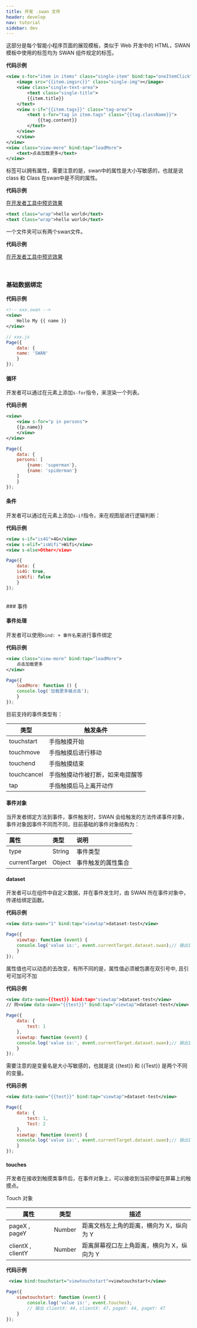 ```yaml
---
title: 开发 .swan 文件
header: develop
nav: tutorial
sidebar: dev
---
```




这部分是每个智能小程序页面的展现模板，类似于 Web 开发中的 HTML，SWAN 模板中使用的标签均为 SWAN 组件规定的标签。

**代码示例**

```xml
<view s-for="item in items" class="single-item" bind:tap="oneItemClick" bind:touchstart="oneItemTouchStart" bind:touchmove="oneItemTouchmove" bind:touchcancel="oneItemTouchcancel" bind:touchend="oneItemTouchEnd">
    <image src="{{item.imgsrc}}" class="single-img"></image>
    <view class="single-text-area">
        <text class="single-title">
	    {{item.title}}
	</text>
	<view s-if="{{item.tags}}" class="tag-area">
	    <text s-for="tag in item.tags" class="{{tag.className}}">
	        {{tag.content}}
	    </text>
	</view>
    </view>
</view>
<view class="view-more" bind:tap="loadMore">
    <text>点击加载更多</text>
</view>

```
标签可以拥有属性，需要注意的是，swan中的属性是大小写敏感的，也就是说 class 和 Class 在swan中是不同的属性。

**代码示例**

<a href="swanide://fragment/f3eb1480251c3c257088cedbf7c727a81577170508891" title="在开发者工具中预览效果" target="_self">在开发者工具中预览效果</a>

```xml
<text class="wrap">hello world</text>
<text Class="wrap">hello world</text>
```

一个文件夹可以有两个swan文件。

**代码示例**

<a href="swanide://fragment/0c014f956ee234f3d245f1b84f71bb611577174698837" title="在开发者工具中预览效果" target="_self">在开发者工具中预览效果</a>

<br/>

### 基础数据绑定

**代码示例**

```xml
<!-- xxx.swan -->
<view>
    Hello My {{ name }}
</view>
```

```javascript
// xxx.js
Page({
    data: {
	name: 'SWAN'
    }
});
```

#### 循环

开发者可以通过在元素上添加`s-for`指令，来渲染一个列表。

**代码示例**

```xml
<view>
    <view s-for="p in persons">
	{{p.name}}
    </view>
</view>
```
```javascript
Page({
    data: {
	persons: [
	    {name: 'superman'},
	    {name: 'spiderman'}
	]
    }
});
```

#### 条件

开发者可以通过在元素上添加`s-if`指令，来在视图层进行逻辑判断：

**代码示例**

```xml
<view s-if="is4G">4G</view>
<view s-elif="isWifi">Wifi</view>
<view s-else>Other</view>
```

```javascript
Page({
    data: {
	is4G: true,
	isWifi: false
    }
});
```
<br/>
### 事件

#### 事件处理

开发者可以使用`bind: + 事件名`来进行事件绑定

**代码示例**

```xml
<view class="view-more" bind:tap="loadMore">
    点击加载更多
</view>
```

```javascript
Page({
    loadMore: function () {
	console.log('加载更多被点击');
    }
});
```
目前支持的事件类型有：

|类型|触发条件|
|---|---|
|touchstart|手指触摸开始|
|touchmove|手指触摸后进行移动|
|touchend|手指触摸结束|
|touchcancel|手指触摸动作被打断，如来电提醒等|
|tap|手指触摸后马上离开动作|

#### 事件对象

当开发者绑定方法到事件，事件触发时，SWAN 会给触发的方法传递事件对象，事件对象因事件不同而不同，目前基础的事件对象结构为：

|属性|类型|说明|
|:----|:----|:----|
|type|String|事件类型|
|currentTarget|Object|事件触发的属性集合|

#### dataset

开发者可以在组件中自定义数据，并在事件发生时，由 SWAN 所在事件对象中，传递给绑定函数。

**代码示例**

```xml
<view data-swan="1" bind:tap="viewtap">dataset-test</view>
```

```javascript
Page({
    viewtap: function (event) {
	console.log('value is:', event.currentTarget.dataset.swan);// 输出1
    }
});
```

属性值也可以动态的去改变，有所不同的是，属性值必须被包裹在双引号中, 且引号可加可不加

**代码示例**

```xml
<view data-swan={{test}} bind:tap="viewtap">dataset-test</view>
// 同<view data-swan="{{test}}" bind:tap="viewtap">dataset-test</view>
```

```javascript
Page({
    data: {
        test: 1
    },
    viewtap: function (event) {
	console.log('value is:', event.currentTarget.dataset.swan);// 输出1
    }
});
```

需要注意的是变量名是大小写敏感的，也就是说 {{test}} 和 {{Test}} 是两个不同的变量。

**代码示例**

```xml
<view data-swan="{{test}}" bind:tap="viewtap">dataset-test</view>
```

```javascript
Page({
    data: {
        test: 1,
        Test: 2
    },
    viewtap: function (event) {
	console.log('value is:', event.currentTarget.dataset.swan);// 输出1
    }
});
```

#### touches

开发者在接收到触摸类事件后，在事件对象上，可以接收到当前停留在屏幕上的触摸点。

Touch 对象

|属性|类型|描述|
|----|----|----|
|pageX , pageY|Number|距离文档左上角的距离，横向为 X，纵向为 Y|
|clientX , clientY|Number|距离屏幕视口左上角距离，横向为 X，纵向为 Y|


**代码示例**

```xml
 <view bind:touchstart="viewtouchstart">viewtouchstart</view>
```

```javascript
Page({
    viewtouchstart: function (event) {
	    console.log('value is:', event.touches);
        // 输出 clientX: 44，clientX: 47，pageX: 44, pageY: 47
    }
});
```



